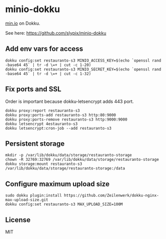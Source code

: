 # minio-dokku

[min.io](https://min.io/) on Dokku.

See here: https://github.com/slypix/minio-dokku

## Add env vars for access

```
dokku config:set restauranto-s3 MINIO_ACCESS_KEY=$(echo `openssl rand -base64 45` | tr -d \=+ | cut -c 1-20)
dokku config:set restauranto-s3 MINIO_SECRET_KEY=$(echo `openssl rand -base64 45` | tr -d \=+ | cut -c 1-32)
```

## Fix ports and SSL

Order is important because dokku-letsencrypt adds 443 port.

```
dokku proxy:report restauranto-s3
dokku proxy:ports-add restauranto-s3 http:80:9000
dokku proxy:ports-remove restauranto-s3 http:9000:9000
dokku letsencrypt 4estauranto-s3
dokku letsencrypt:cron-job --add restauranto-s3
```

## Persistent storage

```
mkdir -p /var/lib/dokku/data/storage/restauranto-storage
chown -R 32769:32769 /var/lib/dokku/data/storage/restauranto-storage
dokku storage:mount restauranto-s3 /var/lib/dokku/data/storage/restauranto-storage:/data
```

## Configure maximum upload size

```
sudo dokku plugin:install https://github.com/Zeilenwerk/dokku-nginx-max-upload-size.git
dokku config:set restauranto-s3 MAX_UPLOAD_SIZE=100M
```

## License

MIT
